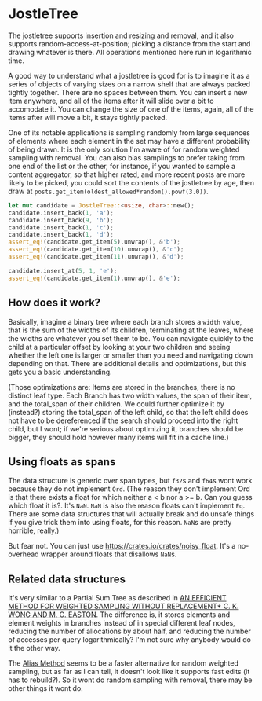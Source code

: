 # JostleTree

The jostletree supports insertion and resizing and removal, and it also supports random-access-at-position; picking a distance from the start and drawing whatever is there. All operations mentioned here run in logarithmic time.

A good way to understand what a jostletree is good for is to imagine it as a series of objects of varying sizes on a narrow shelf that are always packed tightly together. There are no spaces between them. You can insert a new item anywhere, and all of the items after it will slide over a bit to accomodate it. You can change the size of one of the items, again, all of the items after will move a bit, it stays tightly packed.

One of its notable applications is sampling randomly from large sequences of elements where each element in the set may have a different probability of being drawn. It is the only solution I'm aware of for random weighted sampling with removal. You can also bias samplings to prefer taking from one end of the list or the other, for instance, if you wanted to sample a content aggregator, so that higher rated, and more recent posts are more likely to be picked, you could sort the contents of the jostletree by age, then draw at `posts.get_item(oldest_allowed*random().powf(3.0))`.

```rust
let mut candidate = JostleTree::<usize, char>::new();
candidate.insert_back(1, 'a');
candidate.insert_back(9, 'b');
candidate.insert_back(1, 'c');
candidate.insert_back(1, 'd');
assert_eq!(candidate.get_item(5).unwrap(), &'b');
assert_eq!(candidate.get_item(10).unwrap(), &'c');
assert_eq!(candidate.get_item(11).unwrap(), &'d');

candidate.insert_at(5, 1, 'e');
assert_eq!(candidate.get_item(1).unwrap(), &'e');
```

## How does it work?

Basically, imagine a binary tree where each branch stores a `width` value, that is the sum of the widths of its children, terminating at the leaves, where the widths are whatever you set them to be. You can navigate quickly to the child at a particular offset by looking at your two children and seeing whether the left one is larger or smaller than you need and navigating down depending on that. There are additional details and optimizations, but this gets you a basic understanding.

(Those optimizations are: Items are stored in the branches, there is no distinct leaf type. Each Branch has two width values, the span of their item, and the total_span of their children. We could further optimize it by (instead?) storing the total_span of the left child, so that the left child does not have to be dereferenced if the search should proceed into the right child, but I wont; if we're serious about optimizing it, branches should be bigger, they should hold however many items will fit in a cache line.)

## Using floats as spans

The data structure is generic over span types, but `f32`s and `f64`s wont work because they do not implement `Ord`. (The reason they don't implement Ord is that there exists a float for which neither a < b nor a >= b. Can you guess which float it is?. It's `NaN`. `NaN` is also the reason floats can't implement `Eq`. There are some data structures that will actually break and do unsafe things if you give trick them into using floats, for this reason. `NaN`s are pretty horrible, really.)

But fear not. You can just use https://crates.io/crates/noisy_float. It's a no-overhead wrapper around floats that disallows `NaN`s.

## Related data structures

It's very similar to a Partial Sum Tree as described in [AN EFFICIENT METHOD FOR WEIGHTED SAMPLING WITHOUT REPLACEMENT* C. K. WONG AND M. C. EASTON](https://doi.org/10.1137/0209009). The difference is, it stores elements and element weights in branches instead of in special different leaf nodes, reducing the number of allocations by about half, and reducing the number of accesses per query logarithmically? I'm not sure why anybody would do it the other way.

The [Alias Method](https://en.wikipedia.org/wiki/Alias_method) seems to be a faster alternative for random weighted sampling, but as far as I can tell, it doesn't look like it supports fast edits (it has to rebuild?). So it wont do random sampling with removal, there may be other things it wont do.
